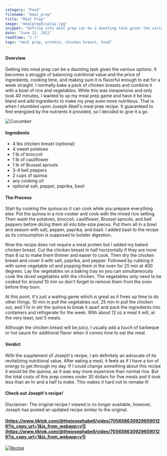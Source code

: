 ```yaml
---
category: "Food"
filename: "meal_prep"
title: "Meal Prep"
image: "mealprepDisplay.jpg"
snippet: "Getting into meal prep can be a daunting task given the various options. It becomes a struggle of balancing nutritional value and the price of ingredients, cooking time, and making sure it is flavorful enough to eat for a week straight. I normally bake a pack of chicken breasts and combine it with a bowl of rice and vegetables. While this was inexpensive and only took 40 minutes, I wanted to up my meal prep game and have it be less bland and add ingredients to make my prep even more nutritious."
date: "June 13, 2021"
readTime: "2.7"
tags: "meal prep, protein, chicken breast, food"
---
```

#### Overview
 
 Getting into meal prep can be a daunting task given the various options. It becomes a struggle of balancing nutritional value and the price of ingredients, cooking time, and making sure it is flavorful enough to eat for a week straight. I normally bake a pack of chicken breasts and combine it with a bowl of rice and vegetables. While this was inexpensive and only took 40 minutes, I wanted to up my meal prep game and have it be less bland and add ingredients to make my prep even more nutritious. That is when I stumbled upon Joseph Abell's meal prep recipe. It guaranteed to feel energized by the nutrients it provided, so I decided to give it a go. 

![Cucumber](/images/food/mealprepDisplay.jpg)

#### Ingredients
- 4 lbs chicken breast (optional)
- 4 sweet potatoes
- 1 lb of broccoli
- 1 lb of cauliflower
- 1 lb of Brussel sprouts
- 3-4 bell peppers
- 2 cups of quinoa
- any cooking oil
- optional salt, pepper, paprika, basil 

#### The Process
Start by cooking the quinoa so it can cook while you prepare everything else. Put the quinoa in a rice cooker and cook with the mixed rice setting. Then wash the potatoes, broccoli, cauliflower, Brussel sprouts, and bell peppers before dicing them all into bite-size pieces. Put them all in a bowl and season with salt, pepper, paprika, and basil. I added basil to the recipe as its consumption is supposed to bolster digestion.

Now the recipe does not require a meat protein but I added my baked chicken breast. Cut the chicken breast in half horizontally if they are more than 8 oz to make them thinner and easier to cook. Then dry the chicken breast and cover it with salt, paprika, and pepper. Followed by rubbing it with some vegetable oil and popping them in the oven for 25 min at 400 degrees. Lay the vegetables on a baking tray so you can simultaneously cook the diced vegetables with the chicken. The vegetables only need to be cooked for around 10 min so don't forget to remove them from the oven before they burn.

At this point, it's just a waiting game which is great as it frees up time to do other things. 10 min in pull the vegetables out, 25 min in pull the chicken out, and 1 hr in stir the quinoa to break it apart and pack the ingredients into containers and refrigerate for the week. With about 12 oz a meal it will, at the very least, last 5 meals. 

Although the chicken breast will be juicy, I usually add a touch of barbeque or hot sauce for additional flavor when it comes time to eat the meal. 

#### Verdict
With the supplement of Joseph's recipe, I am definitely an advocate of its revitalizing nutritional value. After eating a meal, it feels as if I have a ton of energy to get through my day. If I could change something about this recipe it would be the quinoa, as it was way more expensive than normal rice. But the total costs of this prep comes under 30 dollars for five meals and it took less than an hr and a half to make. This makes it hard not to remake it!

#### Check out Joseph's recipe!
Disclaimer: The original recipe I viewed is no longer available, however, Joseph has posted an updated recipe similar to the original.
#### [https://www.tiktok.com/@thejosephabell/video/7056586309296590126?is_copy_url=1&is_from_webapp=v1](https://www.tiktok.com/@thejosephabell/video/7056586309296590126?is_copy_url=1&is_from_webapp=v1)
[![Recipe](/images/food/mealPrepVideo.png)](https://www.tiktok.com/@thejosephabell/video/7056586309296590126?is_copy_url=1&is_from_webapp=v1 "Video")
